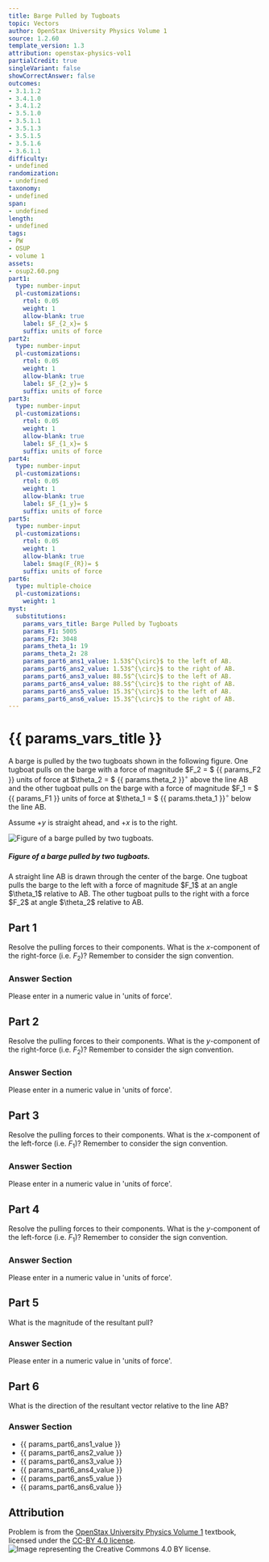 ```yaml
---
title: Barge Pulled by Tugboats
topic: Vectors
author: OpenStax University Physics Volume 1
source: 1.2.60
template_version: 1.3
attribution: openstax-physics-vol1
partialCredit: true
singleVariant: false
showCorrectAnswer: false
outcomes:
- 3.1.1.2
- 3.4.1.0
- 3.4.1.2
- 3.5.1.0
- 3.5.1.1
- 3.5.1.3
- 3.5.1.5
- 3.5.1.6
- 3.6.1.1
difficulty:
- undefined
randomization:
- undefined
taxonomy:
- undefined
span:
- undefined
length:
- undefined
tags:
- PW
- OSUP
- volume 1
assets:
- osup2.60.png
part1:
  type: number-input
  pl-customizations:
    rtol: 0.05
    weight: 1
    allow-blank: true
    label: $F_{2_x}= $
    suffix: units of force
part2:
  type: number-input
  pl-customizations:
    rtol: 0.05
    weight: 1
    allow-blank: true
    label: $F_{2_y}= $
    suffix: units of force
part3:
  type: number-input
  pl-customizations:
    rtol: 0.05
    weight: 1
    allow-blank: true
    label: $F_{1_x}= $
    suffix: units of force
part4:
  type: number-input
  pl-customizations:
    rtol: 0.05
    weight: 1
    allow-blank: true
    label: $F_{1_y}= $
    suffix: units of force
part5:
  type: number-input
  pl-customizations:
    rtol: 0.05
    weight: 1
    allow-blank: true
    label: $mag(F_{R})= $
    suffix: units of force
part6:
  type: multiple-choice
  pl-customizations:
    weight: 1
myst:
  substitutions:
    params_vars_title: Barge Pulled by Tugboats
    params_F1: 5005
    params_F2: 3048
    params_theta_1: 19
    params_theta_2: 28
    params_part6_ans1_value: 1.53$^{\circ}$ to the left of AB.
    params_part6_ans2_value: 1.53$^{\circ}$ to the right of AB.
    params_part6_ans3_value: 88.5$^{\circ}$ to the left of AB.
    params_part6_ans4_value: 88.5$^{\circ}$ to the right of AB.
    params_part6_ans5_value: 15.3$^{\circ}$ to the left of AB.
    params_part6_ans6_value: 15.3$^{\circ}$ to the right of AB.
---
```

# {{ params_vars_title }}
A barge is pulled by the two tugboats shown in the following figure.
One tugboat pulls on the barge with a force of magnitude $F_2 = $ {{ params_F2 }} units of force at $\theta_2 = $ {{ params.theta_2 }}$^{\circ}$ above the line AB and the other tugboat pulls on the barge with a force of magnitude $F_1 = $ {{ params_F1 }} units of force at $\theta_1 = $ {{ params.theta_1 }}$^{\circ}$ below the line AB.

Assume $+y$ is straight ahead, and $+x$ is to the right.

<img longdesc="Barge Pulled by Tugboats.md#desc" alt="Figure of a barge pulled by two tugboats." src="osup2.60.png">

<div id="desc">
<h5>Figure of a barge pulled by two tugboats.</h5>
A straight line AB is drawn through the center of the barge.
One tugboat pulls the barge to the left with a force of magnitude $F_1$ at an angle $\theta_1$ relative to AB.
The other tugboat pulls to the right with a force $F_2$ at angle $\theta_2$ relative to AB.
</div>

## Part 1

Resolve the pulling forces to their components.
What is the $x$-component of the right-force (i.e. $F_2$)?
Remember to consider the sign convention.

### Answer Section

Please enter in a numeric value in 'units of force'.

## Part 2

Resolve the pulling forces to their components.
What is the $y$-component of the right-force (i.e. $F_2$)?
Remember to consider the sign convention.

### Answer Section

Please enter in a numeric value in 'units of force'.

## Part 3

Resolve the pulling forces to their components.
What is the $x$-component of the left-force (i.e. $F_1$)?
Remember to consider the sign convention.

### Answer Section

Please enter in a numeric value in 'units of force'.

## Part 4

Resolve the pulling forces to their components.
What is the $y$-component of the left-force (i.e. $F_1$)?
Remember to consider the sign convention.

### Answer Section

Please enter in a numeric value in 'units of force'.

## Part 5

What is the magnitude of the resultant pull?

### Answer Section

Please enter in a numeric value in 'units of force'.

## Part 6

What is the direction of the resultant vector relative to the line AB?

### Answer Section

- {{ params_part6_ans1_value }}
- {{ params_part6_ans2_value }}
- {{ params_part6_ans3_value }}
- {{ params_part6_ans4_value }}
- {{ params_part6_ans5_value }}
- {{ params_part6_ans6_value }}

## Attribution

Problem is from the [OpenStax University Physics Volume 1](https://openstax.org/details/books/university-physics-volume-1) textbook, licensed under the [CC-BY 4.0 license](https://creativecommons.org/licenses/by/4.0/).<br>![Image representing the Creative Commons 4.0 BY license.](https://raw.githubusercontent.com/firasm/bits/master/by.png)
